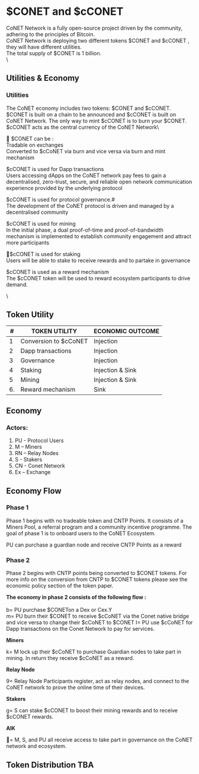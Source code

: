 # $CONET and $cCONET

CoNET Network is a fully open-source project driven by the community, adhering to the principles of Bitcoin. \
CoNET Network is deploying two different tokens $CONET and $cCONET , they will have different utilities.\
The total supply of $CONET is 1 billion.\
\


## Utilities & Economy

### Utilities

The CoNET economy includes two tokens: $CONET and $cCONET. $CONET is built on a chain to be announced and $cCONET is built on CoNET Network. The only way to mint $cCONET is to burn your $CONET. $cCONET acts as the central currency of the CoNET Network\


 $CONET can be :\
Tradable on exchanges\
Converted to $cCoNET via burn and vice versa via burn and mint mechanism

&#x20;$cCONET is used for Dapp transactions\
Users accessing dApps on the CoNET network pay fees to gain a decentralised, zero-trust, secure, and reliable open network communication experience provided by the underlying protocol

&#x20;$cCONET is used for protocol governance.#\
The development of the CoNET protocol is driven and managed by a decentralised community

&#x20;$cCONET is used for mining\
In the initial phase, a dual proof-of-time and proof-of-bandwidth mechanism is implemented    to establish community engagement and attract more participants

$cCONET is used for staking\
Users will be able to stake to receive rewards and to partake in governance

&#x20;$cCONET is used as a reward mechanism\
The $cCONET token will be used to reward ecosystem participants to drive demand.

\


## Token Utility

| #  | TOKEN UTILITY         | ECONOMIC OUTCOME |
| -- | --------------------- | ---------------- |
| 1  | Conversion to $cCoNET | Injection        |
| 2  | Dapp transactions     | Injection        |
| 3  | Governance            | Injection        |
| 4  | Staking               | Injection & Sink |
| 5  | Mining                | Injection & Sink |
| 6. | Reward mechanism      | Sink             |

## Economy&#x20;

### Actors:

1. PU - Protocol Users
2. M – Miners
3. RN – Relay Nodes
4. S - Stakers
5. CN - Conet Network&#x20;
6. Ex – Exchange

## Economy Flow

### Phase 1

Phase 1 begins with no tradeable token and CNTP Points. It consists of a Miners Pool, a referral program and a community incentive programme. The goal of phase 1 is to onboard users to the CoNET Ecosystem.

PU can purchase a guardian node and receive CNTP Points as a reward

### Phase 2

Phase 2 begins with CNTP points being converted to $CONET tokens. For more info on the conversion from CNTP to $CONET tokens please see the economic policy section of the token paper.

**The economy in phase 2 consists of the following flow :**\
\
b= PU purchase $CONETon a Dex or Cex.Y\
m= PU burn their $CONET to receive $cCoNET via the Conet native bridge and vice versa to change their $cCoNET to $CONET I= PU use $cCoNET for Dapp transactions on the Conet Network to pay for services.

**Miners**

k= M lock up their $cCoNET to purchase Guardian nodes to take part in mining. In return they receive $cCoNET as a reward.

**Relay Node**

9= Relay Node Participants register, act as relay nodes, and connect to the CoNET network to prove the online time of their devices.

**Stakers**

g= S can stake $cCONET to boost their mining rewards and to receive $cCONET rewards.

**AlK**

= M, S, and PU all receive access to take part in governance on the CoNET network and ecosystem.          



## **Token Distribution TBA**
